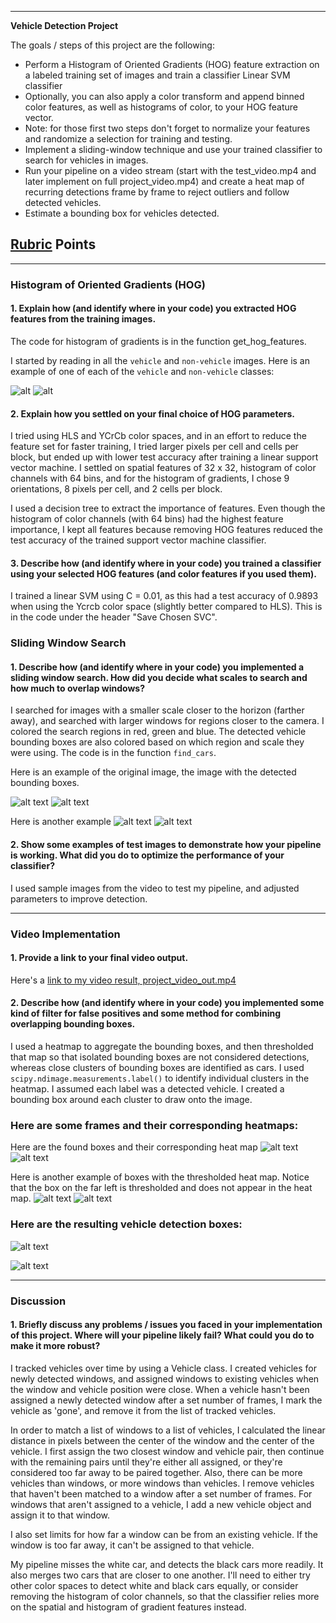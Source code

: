 
---

**Vehicle Detection Project**

The goals / steps of this project are the following:

* Perform a Histogram of Oriented Gradients (HOG) feature extraction on a labeled training set of images and train a classifier Linear SVM classifier
* Optionally, you can also apply a color transform and append binned color features, as well as histograms of color, to your HOG feature vector. 
* Note: for those first two steps don't forget to normalize your features and randomize a selection for training and testing.
* Implement a sliding-window technique and use your trained classifier to search for vehicles in images.
* Run your pipeline on a video stream (start with the test_video.mp4 and later implement on full project_video.mp4) and create a heat map of recurring detections frame by frame to reject outliers and follow detected vehicles.
* Estimate a bounding box for vehicles detected.

[//]: # (Image References)
[image_vehicle]: ./examples/vehicle_train.png
[image_nonvehicle]: ./examples/nonvehicle_train.png
[image_test7]: ./examples/test7.jpg
[image_find7]: ./examples/find_cars7.jpg
[image_detect7]: ./examples/detect7.jpg
[image_heat7]: ./examples/heat7.png
[image_test14]: ./examples/test14.jpg
[image_find14]: ./examples/find_cars14.jpg
[image_detect14]: ./examples/detect14.jpg
[image_heat14]: ./examples/heat14.png


## [Rubric](https://review.udacity.com/#!/rubrics/513/view) Points

---

### Histogram of Oriented Gradients (HOG)

#### 1. Explain how (and identify where in your code) you extracted HOG features from the training images.

The code for histogram of gradients is in the function get_hog_features. 

I started by reading in all the `vehicle` and `non-vehicle` images.  Here is an example of one of each of the `vehicle` and `non-vehicle` classes:

![alt][image_vehicle]
![alt][image_nonvehicle]

#### 2. Explain how you settled on your final choice of HOG parameters.

I tried using HLS and YCrCb color spaces, and in an effort to reduce the feature set for faster training, I tried larger pixels per cell and cells per block, but ended up with lower test accuracy after training a linear support vector machine.  I settled on spatial features of 32 x 32, histogram of color channels with 64 bins, and for the histogram of gradients, I chose 9 orientations, 8 pixels per cell, and 2 cells per block.

I used a decision tree to extract the importance of features.  Even though the histogram of color channels (with 64 bins) had the highest feature importance, I kept all features because removing HOG features reduced the test accuracy of the trained support vector machine classifier.

#### 3. Describe how (and identify where in your code) you trained a classifier using your selected HOG features (and color features if you used them).

I trained a linear SVM using C = 0.01, as this had a test accuracy of 0.9893 when using the Ycrcb color space (slightly better compared to HLS).  This is in the code under the header "Save Chosen SVC".

### Sliding Window Search

#### 1. Describe how (and identify where in your code) you implemented a sliding window search.  How did you decide what scales to search and how much to overlap windows?

I searched for images with a smaller scale closer to the horizon (farther away), and searched with larger windows for regions closer to the camera.  I colored the search regions in red, green and blue.  The detected vehicle bounding boxes are also colored based on which region and scale they were using.  The code is in the function `find_cars`.

Here is an example of the original image, the image with the detected bounding boxes.

![alt text][image_test7]
![alt text][image_find7]


Here is another example
![alt text][image_test14]
![alt text][image_find14]


#### 2. Show some examples of test images to demonstrate how your pipeline is working.  What did you do to optimize the performance of your classifier?

I used sample images from the video to test my pipeline, and adjusted parameters to improve detection.  

---

### Video Implementation

#### 1. Provide a link to your final video output.
Here's a [link to my video result, project_video_out.mp4](./output_video/project_video_out.mp4)


#### 2. Describe how (and identify where in your code) you implemented some kind of filter for false positives and some method for combining overlapping bounding boxes.

I used a heatmap to aggregate the bounding boxes, and then thresholded that map so that isolated bounding boxes are not considered detections, whereas close clusters of bounding boxes are identified as cars.  I used `scipy.ndimage.measurements.label()` to identify individual clusters in the heatmap. I  assumed each label was a detected vehicle. I created a bounding box around each cluster to draw onto the image.


### Here are some frames and their corresponding heatmaps:

Here are the found boxes and their corresponding heat map
![alt text][image_find7]
![alt text][image_heat7]

Here is another example of boxes with the thresholded heat map.
Notice that the box on the far left is thresholded and does not appear in the heat map.
![alt text][image_find14]
![alt text][image_heat14]


### Here are the resulting vehicle detection boxes:

![alt text][image_detect7]

![alt text][image_detect14]

---

### Discussion

#### 1. Briefly discuss any problems / issues you faced in your implementation of this project.  Where will your pipeline likely fail?  What could you do to make it more robust?

I tracked vehicles over time by using a Vehicle class.  I created vehicles for newly detected windows, and assigned windows to existing vehicles when the window and vehicle position were close.  When a vehicle hasn't been assigned a newly detected window after a set number of frames, I mark the vehicle as 'gone', and remove it from the list of tracked vehicles.

In order to match a list of windows to a list of vehicles, I calculated the linear distance in pixels between the center of the window and the center of the vehicle.  I first assign the two closest window and vehicle pair, then continue with the remaining pairs until they're either all assigned, or they're considered too far away to be paired together.  Also, there can be more vehicles than windows, or more windows than vehicles. I remove vehicles that haven't been matched to a window after a set number of frames.  For windows that aren't assigned to a vehicle, I add a new vehicle object and assign it to that window.

I also set limits for how far a window can be from an existing vehicle.  If the window is too far away, it can't be assigned to that vehicle.

My pipeline misses the white car, and detects the black cars more readily.  It also merges two cars that are closer to one another. I'll need to either try other color spaces to detect white and black cars equally, or consider removing the histogram of color channels, so that the classifier relies more on the spatial and histogram of gradient features instead.